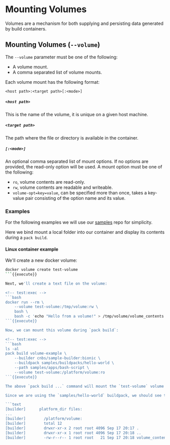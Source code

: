# Mounting Volumes

Volumes are a mechanism for both supplying and persisting data generated by build containers.

## Mounting Volumes (`--volume`)

The `--volume` parameter must be one of the following:

 - A volume mount.
 - A comma separated list of volume mounts.

Each volume mount has the following format:
```
<host path>:<target path>[:<mode>]
```

##### `<host path>`
This is the name of the volume, it is unique on a given host machine.

##### `<target path>`
The path where the file or directory is available in the container.

##### `[:<mode>]` 
An optional comma separated list of mount options. If no options are provided, the read-only option will be used.
A mount option must be one of the following:
  - `ro`, volume contents are read-only.
  - `rw`, volume contents are readable and writeable.
  - `volume-opt=key=value`, can be specified more than once, takes a key-value pair consisting of the option name and its value.


### Examples
For the following examples we will use our [samples][samples] repo for simplicity.

Here we bind mount a local folder into our container and display its contents during 
a `pack build`.

#### Linux container example

<!-- test:suite=volumes:linux -->

<!-- test:setup:exec -->
<!--
```
git clone https://github.com/buildpack/samples
```
-->

<!-- test:teardown:exec -->
<!--
```
docker volume rm test-volume
```
-->

We'll create a new docker volume:

<!-- test:exec -->
```bash
docker volume create test-volume
```{{execute}}

Next, we'll create a text file on the volume:

<!-- test:exec -->
```bash
docker run --rm \
    --volume test-volume:/tmp/volume:rw \
    bash \
    bash -c 'echo "Hello from a volume!" > /tmp/volume/volume_contents.txt'
```{{execute}}

Now, we can mount this volume during `pack build`:

<!-- test:exec -->
```bash
ls -al
pack build volume-example \
    --builder cnbs/sample-builder:bionic \
    --buildpack samples/buildpacks/hello-world \
    --path samples/apps/bash-script \
    --volume test-volume:/platform/volume:ro
```{{execute}}

The above `pack build ...` command will mount the `test-volume` volume in the `/platform` directory of the container.

Since we are using the `samples/hello-world` buildpack, we should see the `/platform` directory files listed:

```text
[builder]      platform_dir files:
...
[builder]        /platform/volume:
[builder]        total 12
[builder]        drwxr-xr-x 2 root root 4096 Sep 17 20:17 .
[builder]        drwxr-xr-x 1 root root 4096 Sep 17 20:18 ..
[builder]        -rw-r--r-- 1 root root   21 Sep 17 20:18 volume_contents.txt
```

[samples]: https://github.com/buildpack/samples